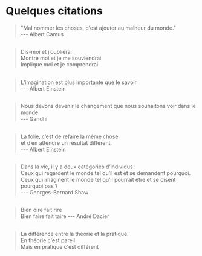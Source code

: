 # Quelques citations

> "Mal nommer les choses, c'est ajouter au malheur du monde."    
> --- Albert Camus
   
##  
> Dis-moi et j’oublierai  
> Montre moi et je me souviendrai  
> Implique moi et je comprendrai  
  
##  
> L’imagination est plus importante que le savoir    
> --- Albert Einstein
  
##  
> Nous devons devenir le changement que nous souhaitons voir dans le monde  
> --- Gandhi  
  
##  
> La folie, c’est de refaire la même chose  
> et d’en attendre un résultat différent.  
> --- Albert Einstein
  
##  
> Dans la vie, il y a deux catégories d’individus :  
> Ceux qui regardent le monde tel qu’il est et se demandent pourquoi.  
> Ceux qui imaginent le monde tel qu’il pourrait être  et se disent pourquoi pas ?  
> --- Georges-Bernard Shaw  
  
##    
> Bien dire fait rire  
> Bien faire fait taire
> --- André Dacier

##  
> La différence entre la théorie et la pratique.  
> En théorie c'est pareil  
> Mais en pratique c'est différent  

##
>   
>   
